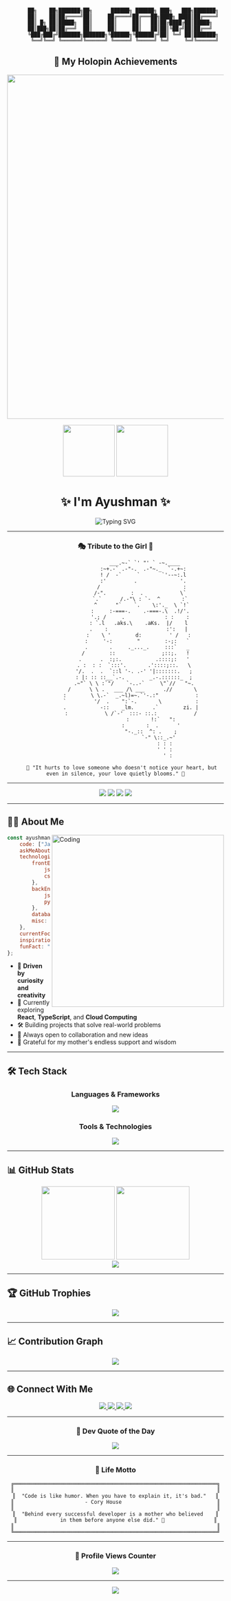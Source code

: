 <!-- Elegant GitHub Profile README with 3D Elements -->

<div align="center">

```
     ██╗    ██╗███████╗██╗      ██████╗ ██████╗ ███╗   ███╗███████╗
     ██║    ██║██╔════╝██║     ██╔════╝██╔═══██╗████╗ ████║██╔════╝
     ██║ █╗ ██║█████╗  ██║     ██║     ██║   ██║██╔████╔██║█████╗  
     ██║███╗██║██╔══╝  ██║     ██║     ██║   ██║██║╚██╔╝██║██╔══╝  
     ╚███╔███╔╝███████╗███████╗╚██████╗╚██████╔╝██║ ╚═╝ ██║███████╗
      ╚══╝╚══╝ ╚══════╝╚══════╝ ╚═════╝ ╚═════╝ ╚═╝     ╚═╝╚══════╝
```

## 🌸 My Holopin Achievements

<p align="center">
  <!-- Dynamic full board -->
  <img src="https://holopin.io/api/user/board?user=ayushman1210" width="800" />
</p>

<p align="center">
  <!-- Highlighted individual Hacktoberfest badges -->
  <img src="https://holopin.io/api/badge/cmftdqbly001il704olhg13kg" width="120" />
  <img src="https://holopin.io/api/badge/cmgroogi5000pl704rv2b11r1" width="120" />
</p>



<h1>✨ I'm Ayushman ✨</h1>

<img src="https://readme-typing-svg.demolab.com?font=Fira+Code&duration=3000&pause=1000&color=36BCF7&center=true&vCenter=true&width=600&lines=Full+Stack+Developer+%F0%9F%9A%80;Open+Source+Enthusiast+%F0%9F%8C%9F;Lifelong+Learner+%F0%9F%93%9A;Tech+Explorer+%F0%9F%94%8D;Inspired+by+My+Mother+%F0%9F%92%96" alt="Typing SVG" />

</div>

---

<div align="center">

### 🎭 Tribute to the Girl 💝

```
                   ___.~-` `' "' ` -~.____
                  :~+.-` .-"-.  .-"~._  `-.+~:
                  ! /  -`     `       `'--~:.l
                  :'         .              '.
                 /                           :
                /-".        :  .            \`
                `.`      /.-"\ : `-  ^       :`
                 ^      "`    `.    \:'._  \ `!`
                :     :-===-.    .-===-.\  .!/'.
                '.; /     .             : :    :
               : `.l   .aks.\    .aKs.  |/    l
               .    :                   :':   |
               :    \ '        d:         ' /   :
              :     '-:        "        :-;:   `
              .       .     ._..._.     :::`   _
             /        ::               ;::;.   !
            .      .  :;:.           .::::;:   '
            . :  : :  `:::'.       .'::::;::.   \
            '/.  .  .  `::l '-. .-' '|:::::::.   ;
            : |: :: ::__`.-.        _.-.::::::_  ;
            .~"` \ \ :`"/    `-..-`     \"`//   "~.
           /      \ \ .   ___ /\ ___      .//       \
          :        \ \.-`  _.~l)=~.`'-.:"            :
          `         '/  .    ":`-.       \           :
          .           -::    _lm.      .`        zi. |
          :            \ /`-'  :::- ::.:            /
                       :       !:`   ":
                       :       :  .      '
                       "-._::  ^: .    ;
                            `-" \::_.~'
                                : : :
                                ' ' :
                                  ' :
                      
    💐 "It hurts to love someone who doesn't notice your heart, but even in silence, your love quietly blooms." 💐
```

</div>

---

<div align="center">

<img src="https://img.shields.io/badge/Code%20with-Passion-36BCF7?style=for-the-badge&logo=visualstudiocode&logoColor=white" />
<img src="https://img.shields.io/badge/Always-Learning-FFD700?style=for-the-badge&logo=bookstack&logoColor=white" />
<img src="https://img.shields.io/badge/Open%20Source-Friendly-4CAF50?style=for-the-badge&logo=opensourceinitiative&logoColor=white" />
<img src="https://img.shields.io/badge/Mother's-Blessing-FF69B4?style=for-the-badge&logo=heart&logoColor=white" />

</div>

---

## 🧑‍💻 About Me

<img align="right" alt="Coding" width="400" src="https://raw.githubusercontent.com/abhisheknaiidu/abhisheknaiidu/master/code.gif">

```javascript
const ayushman = {
    code: ["JavaScript", "TypeScript", "Python", "HTML/CSS"],
    askMeAbout: ["web dev", "tech", "app dev", "cloud computing"],
    technologies: {
        frontEnd: {
            js: ["React", "Next.js"],
            css: ["Tailwind", "Bootstrap"]
        },
        backEnd: {
            js: ["Node", "Express"],
            python: ["Flask", "Django"]
        },
        databases: ["MongoDB", "MySQL", "PostgreSQL"],
        misc: ["Firebase", "Socket.IO", "Docker"]
    },
    currentFocus: "Building scalable web applications",
    inspiration: "My mother - my guiding star ⭐",
    funFact: "I debug with console.log() and I'm proud of it!"
};
```

- 🎯 **Driven by curiosity and creativity**
- 🌱 Currently exploring **React**, **TypeScript**, and **Cloud Computing**
- 🛠️ Building projects that solve real-world problems
- 🤝 Always open to collaboration and new ideas
- 💖 Grateful for my mother's endless support and wisdom

---

## 🛠️ Tech Stack

<div align="center">

### Languages & Frameworks
<img src="https://skillicons.dev/icons?i=js,ts,react,nodejs,python,html,css,express" />

### Tools & Technologies
<img src="https://skillicons.dev/icons?i=git,github,figma,vscode,docker,mongodb,postgres,firebase" />

</div>

---

## 📊 GitHub Stats

<div align="center">
  
<img src="https://github-readme-stats.vercel.app/api?username=ayushman1210&show_icons=true&theme=radical&hide_border=true&bg_color=0D1117&title_color=36BCF7&icon_color=FFD700" height="170"/>
<img src="https://github-readme-stats.vercel.app/api/top-langs/?username=ayushman1210&layout=compact&theme=radical&hide_border=true&bg_color=0D1117&title_color=36BCF7" height="170"/>

</div>

<div align="center">

<img src="https://github-readme-streak-stats.herokuapp.com/?user=ayushman1210&theme=radical&hide_border=true&background=0D1117&ring=36BCF7&fire=FFD700&currStreakLabel=36BCF7" />

</div>

---

## 🏆 GitHub Trophies

<div align="center">

<img src="https://github-profile-trophy.vercel.app/?username=ayushman1210&theme=radical&no-frame=true&no-bg=true&column=7&margin-w=15&margin-h=15" />

</div>

---

## 📈 Contribution Graph

<div align="center">

<img src="https://github-readme-activity-graph.vercel.app/graph?username=ayushman1210&theme=react-dark&hide_border=true&area=true&bg_color=0D1117&color=36BCF7&line=FFD700&point=FFD700" />

</div>

---

## 🌐 Connect With Me

<div align="center">

<a href="mailto:your.email@example.com">
  <img src="https://img.shields.io/badge/Email-36BCF7?style=for-the-badge&logo=gmail&logoColor=white" />
</a>
<a href="https://www.linkedin.com/in/your-linkedin/">
  <img src="https://img.shields.io/badge/LinkedIn-0A66C2?style=for-the-badge&logo=linkedin&logoColor=white" />
</a>
<a href="https://twitter.com/your-twitter">
  <img src="https://img.shields.io/badge/Twitter-1DA1F2?style=for-the-badge&logo=twitter&logoColor=white" />
</a>
<a href="https://github.com/ayushman1210">
  <img src="https://img.shields.io/badge/GitHub-181717?style=for-the-badge&logo=github&logoColor=white" />
</a>

</div>

---

<div align="center">

### 💭 Dev Quote of the Day

<img src="https://quotes-github-readme.vercel.app/api?type=horizontal&theme=radical" />

</div>

---

<div align="center">

### 🎯 Life Motto

```
╔══════════════════════════════════════════════════════════════════╗
║                                                                  ║
║  "Code is like humor. When you have to explain it, it's bad."   ║
║                       - Cory House                               ║
║                                                                  ║
║  "Behind every successful developer is a mother who believed    ║
║              in them before anyone else did." 💝                ║
║                                                                  ║
╚══════════════════════════════════════════════════════════════════╝
```

</div>

---

<div align="center">

### 🌟 Profile Views Counter

<img src="https://komarev.com/ghpvc/?username=ayushman1210&color=36BCF7&style=for-the-badge&label=PROFILE+VIEWS" />

</div>

---

<div align="center">

<img src="https://capsule-render.vercel.app/api?type=waving&color=gradient&customColorList=6,11,20&height=100&section=footer&text=Thanks%20for%20Visiting!%20💙&fontSize=30&fontAlignY=75&animation=twinkling" />

</div>
